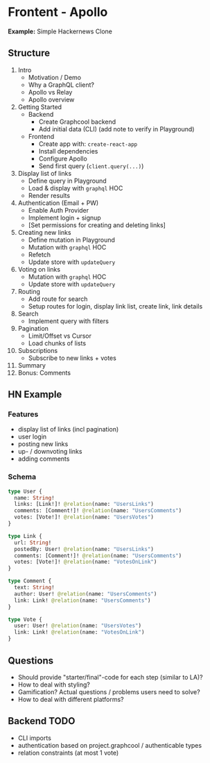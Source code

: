 # Frontent - Apollo

**Example:** Simple Hackernews Clone

## Structure

1. Intro
    - Motivation / Demo
    - Why a GraphQL client?
    - Apollo vs Relay
    - Apollo overview
2. Getting Started
    - Backend
        - Create Graphcool backend 
        - Add initial data (CLI) (add note to verify in Playground)
    - Frontend
        - Create app with: `create-react-app`
        - Install dependencies
        - Configure Apollo
        - Send first query (`client.query(...)`)
3. Display list of links
    - Define query in Playground
    - Load & display with `graphql` HOC
    - Render results
4. Authentication (Email + PW)
    - Enable Auth Provider
    - Implement login + signup
    - [Set permissions for creating and deleting links]
5. Creating new links
    - Define mutation in Playground
    - Mutation with `graphql` HOC
    - Refetch
    - Update store with `updateQuery`
6. Voting on links
    - Mutation with `graphql` HOC
    - Update store with `updateQuery`
7. Routing
    - Add route for search 
    - Setup routes for login, display link list, create link, link details
8. Search 
    - Implement query with filters 
9. Pagination
    - Limit/Offset vs Cursor 
    - Load chunks of lists
10. Subscriptions
    - Subscribe to new links + votes
12. Summary 
13. Bonus: Comments


## HN Example

### Features

- display list of links (incl pagination)
- user login
- posting new links
- up- / downvoting links
- adding comments


### Schema

```graphql
type User {
  name: String!
  links: [Link!]! @relation(name: "UsersLinks")
  comments: [Comment!]! @relation(name: "UsersComments")
  votes: [Vote!]! @relation(name: "UsersVotes")
}

type Link { 
  url: String!
  postedBy: User! @relation(name: "UsersLinks")
  comments: [Comment!]! @relation(name: "UsersComments")
  votes: [Vote!]! @relation(name: "VotesOnLink")
}

type Comment {
  text: String!
  author: User! @relation(name: "UsersComments")
  link: Link! @relation(name: "UsersComments")
}

type Vote {
  user: User! @relation(name: "UsersVotes")
  link: Link! @relation(name: "VotesOnLink")
}
```

## Questions

- Should provide "starter/final"-code for each step (similar to LA)?
- How to deal with styling?
- Gamification? Actual questions / problems users need to solve?
- How to deal with different platforms?


## Backend TODO

- CLI imports
- authentication based on project.graphcool / authenticable types
- relation constraints (at most 1 vote)




